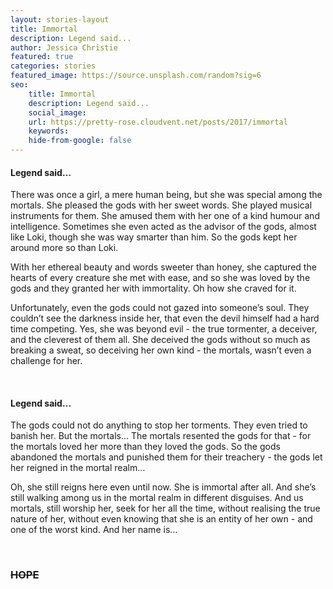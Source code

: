 ```yaml
---
layout: stories-layout
title: Immortal
description: Legend said...
author: Jessica Christie
featured: true
categories: stories
featured_image: https://source.unsplash.com/random?sig=6
seo:
    title: Immortal
    description: Legend said...
    social_image:
    url: https://pretty-rose.cloudvent.net/posts/2017/immortal
    keywords:
    hide-from-google: false
---
```

#### Legend said…

There was once a girl, a mere human being, but she was special among the mortals. She pleased the gods with her sweet words. She played musical instruments for them. She amused them with her one of a kind humour and intelligence. Sometimes she even acted as the advisor of the gods, almost like Loki, though she was way smarter than him. So the gods kept her around more so than Loki.

With her ethereal beauty and words sweeter than honey, she captured the hearts of every creature she met with ease, and so she was loved by the gods and they granted her with immortality. Oh how she craved for it.

Unfortunately, even the gods could not gazed into someone’s soul. They couldn’t see the darkness inside her, that even the devil himself had a hard time competing. Yes, she was beyond evil - the true tormenter, a deceiver, and the cleverest of them all. She deceived the gods without so much as breaking a sweat, so deceiving her own kind - the mortals, wasn’t even a challenge for her.

&nbsp;

#### Legend said…

The gods could not do anything to stop her torments. They even tried to banish her. But the mortals… The mortals resented the gods for that - for the mortals loved her more than they loved the gods. So the gods abandoned the mortals and punished them for their treachery - the gods let her reigned in the mortal realm…

Oh, she still reigns here even until now. She is immortal after all. And she’s still walking among us in the mortal realm in different disguises. And us mortals, still worship her, seek for her all the time, without realising the true nature of her, without even knowing that she is an entity of her own - and one of the worst kind. And her name is…

&nbsp;

### ~~HOPE~~

&nbsp;

